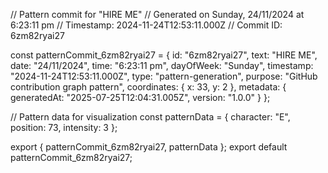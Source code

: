// Pattern commit for "HIRE ME"
// Generated on Sunday, 24/11/2024 at 6:23:11 pm
// Timestamp: 2024-11-24T12:53:11.000Z
// Commit ID: 6zm82ryai27

const patternCommit_6zm82ryai27 = {
  id: "6zm82ryai27",
  text: "HIRE ME",
  date: "24/11/2024",
  time: "6:23:11 pm",
  dayOfWeek: "Sunday",
  timestamp: "2024-11-24T12:53:11.000Z",
  type: "pattern-generation",
  purpose: "GitHub contribution graph pattern",
  coordinates: {
    x: 33,
    y: 2
  },
  metadata: {
    generatedAt: "2025-07-25T12:04:31.005Z",
    version: "1.0.0"
  }
};

// Pattern data for visualization
const patternData = {
  character: "E",
  position: 73,
  intensity: 3
};

export { patternCommit_6zm82ryai27, patternData };
export default patternCommit_6zm82ryai27;
